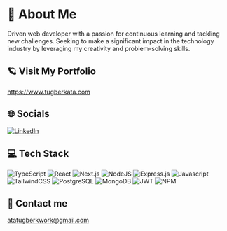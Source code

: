 # 💫 About Me
Driven web developer with a passion for continuous learning and tackling new challenges. Seeking to make a significant impact in the technology industry by leveraging my creativity and problem-solving skills.

## 🪐 Visit My Portfolio

https://www.tugberkata.com

## 🌐 Socials
[![LinkedIn](https://img.shields.io/badge/LinkedIn-%230077B5.svg?style=for-the-badge&logo=linkedin&logoColor=white)](https://www.linkedin.com/in/tuğberk-ata-617721162/) 

## 💻 Tech Stack
![TypeScript](https://img.shields.io/badge/typescript-%23007ACC.svg?style=for-the-badge&logo=typescript&logoColor=white) ![React](https://img.shields.io/badge/react-%2320232a.svg?style=for-the-badge&logo=react&logoColor=%2361DAFB) ![Next.js](https://img.shields.io/badge/next.js-white.svg?style=for-the-badge&logo=next.js&logoColor=black) ![NodeJS](https://img.shields.io/badge/node.js-6DA55F?style=for-the-badge&logo=node.js&logoColor=white) ![Express.js](https://img.shields.io/badge/express.js-%23404d59.svg?style=for-the-badge&logo=express&logoColor=%2361DAFB) ![Javascript](https://img.shields.io/badge/Javascript-%23ED8B00.svg?style=for-the-badge&logo=javascript&logoColor=white) ![TailwindCSS](https://img.shields.io/badge/tailwindcss-%2338B2AC.svg?style=for-the-badge&logo=tailwind-css&logoColor=white) ![PostgreSQL](https://img.shields.io/badge/postgresql-4169e1?style=for-the-badge&logo=postgresql&logoColor=white) ![MongoDB](https://img.shields.io/badge/MongoDB-%234ea94b.svg?style=for-the-badge&logo=mongodb&logoColor=white) ![JWT](https://img.shields.io/badge/JWT-%23000000.svg?style=for-the-badge&logo=JSON%20web%20tokens) ![NPM](https://img.shields.io/badge/NPM-%23000000.svg?style=for-the-badge&logo=npm&logoColor=white) 

## 📧 Contact me 
<a href="atatugberkwork@gmail.com">atatugberkwork@gmail.com</a>
